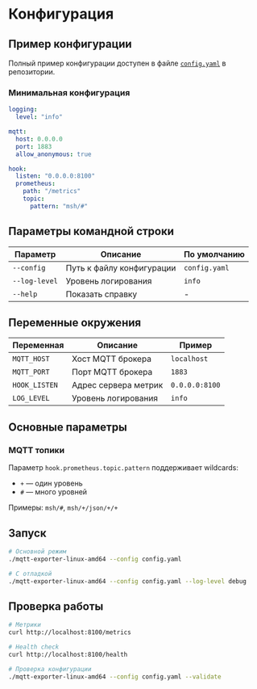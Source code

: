 # Конфигурация

## Пример конфигурации

Полный пример конфигурации доступен в файле [`config.yaml`](https://github.com/capricornusx/meshtastic-mqtt-exporter/blob/main/config.yaml) в репозитории.

### Минимальная конфигурация

```yaml
logging:
  level: "info"

mqtt:
  host: 0.0.0.0
  port: 1883
  allow_anonymous: true

hook:
  listen: "0.0.0.0:8100"
  prometheus:
    path: "/metrics"
    topic:
      pattern: "msh/#"
```

## Параметры командной строки

| Параметр | Описание | По умолчанию |
|----------|------------|-------------|
| `--config` | Путь к файлу конфигурации | `config.yaml` |
| `--log-level` | Уровень логирования | `info` |
| `--help` | Показать справку | - |

## Переменные окружения

| Переменная | Описание | Пример |
|------------|------------|--------|
| `MQTT_HOST` | Хост MQTT брокера | `localhost` |
| `MQTT_PORT` | Порт MQTT брокера | `1883` |
| `HOOK_LISTEN` | Адрес сервера метрик | `0.0.0.0:8100` |
| `LOG_LEVEL` | Уровень логирования | `info` |

## Основные параметры

### MQTT топики

Параметр `hook.prometheus.topic.pattern` поддерживает wildcards:
- `+` — один уровень  
- `#` — много уровней

Примеры: `msh/#`, `msh/+/json/+/+`

## Запуск

```bash
# Основной режим
./mqtt-exporter-linux-amd64 --config config.yaml

# С отладкой
./mqtt-exporter-linux-amd64 --config config.yaml --log-level debug
```

## Проверка работы

```bash
# Метрики
curl http://localhost:8100/metrics

# Health check
curl http://localhost:8100/health

# Проверка конфигурации
./mqtt-exporter-linux-amd64 --config config.yaml --validate
```